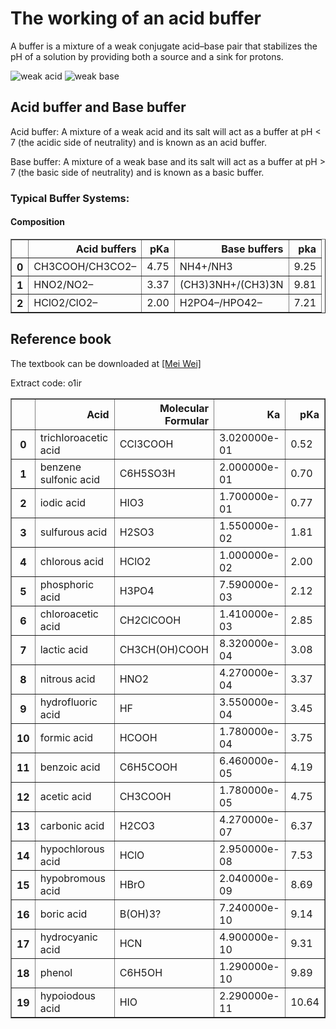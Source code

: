 # The working of an acid buffer

A buffer is a mixture of a weak conjugate acid–base pair that stabilizes the pH of a solution by providing both a source and a sink for protons.

![weak acid](https://github.com/nickcafferry/The-working-of-an-acid-buffer/blob/master/screenshots/test2.png)
![weak base](https://github.com/nickcafferry/The-working-of-an-acid-buffer/blob/master/screenshots/test3.png)


## Acid buffer and Base buffer

Acid buffer: A mixture of a weak acid and its salt will act as a buffer at pH < 7 (the acidic side of neutrality) and is known as an acid buffer. 

Base buffer: A mixture of a weak base and its salt will act as a buffer at pH > 7 (the basic side of neutrality) and is known as a basic buffer. 

### Typical Buffer Systems: 

#### Composition                 
<table border="1" class="dataframe"><thead><tr style="text-align: right;"><th></th><th>Acid buffers</th><th>pKa</th><th>Base buffers</th><th>pka</th></tr></thead><tbody><tr><th>0</th><td>CH3COOH/CH3CO2–</td><td>4.75</td><td>NH4+/NH3</td><td>9.25</td></tr><tr><th>1</th><td>HNO2/NO2–</td><td>3.37</td><td>(CH3)3NH+/(CH3)3N</td><td>9.81</td></tr><tr><th>2</th><td>HClO2/ClO2–</td><td>2.00</td><td>H2PO4–/HPO42–</td><td>7.21</td></tr></tbody></table>

## Reference book

The textbook can be downloaded at [[Mei Wei]](https://pan.baidu.com/s/1VItr6GWSgxHdQaoQllxnaA) 

Extract code: o1ir

<table border="1" class="dataframe"><thead><tr style="text-align: right;"><th></th><th>Acid</th><th>Molecular Formular</th><th>Ka</th><th>pKa</th></tr></thead><tbody><tr><th>0</th><td>trichloroacetic acid</td><td>CCl3COOH</td><td>3.020000e-01</td><td>0.52</td></tr><tr><th>1</th><td>benzene sulfonic acid</td><td>C6H5SO3H</td><td>2.000000e-01</td><td>0.70</td></tr><tr><th>2</th><td>iodic acid</td><td>HIO3</td><td>1.700000e-01</td><td>0.77</td></tr><tr><th>3</th><td>sulfurous acid</td><td>H2SO3</td><td>1.550000e-02</td><td>1.81</td></tr><tr><th>4</th><td>chlorous acid</td><td>HClO2</td><td>1.000000e-02</td><td>2.00</td></tr><tr><th>5</th><td>phosphoric acid</td><td>H3PO4</td><td>7.590000e-03</td><td>2.12</td></tr><tr><th>6</th><td>chloroacetic acid</td><td>CH2ClCOOH</td><td>1.410000e-03</td><td>2.85</td></tr><tr><th>7</th><td>lactic acid</td><td>CH3CH(OH)COOH</td><td>8.320000e-04</td><td>3.08</td></tr><tr><th>8</th><td>nitrous acid</td><td>HNO2</td><td>4.270000e-04</td><td>3.37</td></tr><tr><th>9</th><td>hydrofluoric acid</td><td>HF</td><td>3.550000e-04</td><td>3.45</td></tr><tr><th>10</th><td>formic acid</td><td>HCOOH</td><td>1.780000e-04</td><td>3.75</td></tr><tr><th>11</th><td>benzoic acid</td><td>C6H5COOH</td><td>6.460000e-05</td><td>4.19</td></tr><tr><th>12</th><td>acetic acid</td><td>CH3COOH</td><td>1.780000e-05</td><td>4.75</td></tr><tr><th>13</th><td>carbonic acid</td><td>H2CO3</td><td>4.270000e-07</td><td>6.37</td></tr><tr><th>14</th><td>hypochlorous acid</td><td>HClO</td><td>2.950000e-08</td><td>7.53</td></tr><tr><th>15</th><td>hypobromous acid</td><td>HBrO</td><td>2.040000e-09</td><td>8.69</td></tr><tr><th>16</th><td>boric acid</td><td>B(OH)3?</td><td>7.240000e-10</td><td>9.14</td></tr><tr><th>17</th><td>hydrocyanic acid</td><td>HCN</td><td>4.900000e-10</td><td>9.31</td></tr><tr><th>18</th><td>phenol</td><td>C6H5OH</td><td>1.290000e-10</td><td>9.89</td></tr><tr><th>19</th><td>hypoiodous acid</td><td>HIO</td><td>2.290000e-11</td><td>10.64</td></tr></tbody></table>
